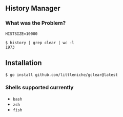 ## History Manager

### What was the Problem?

`HISTSIZE=10000`

```
$ history | grep clear | wc -l
1973
```

## Installation

```
$ go install github.com/littleniche/gclear@latest
```

### Shells supported currently

- `bash`
- `zsh`
- `fish`

